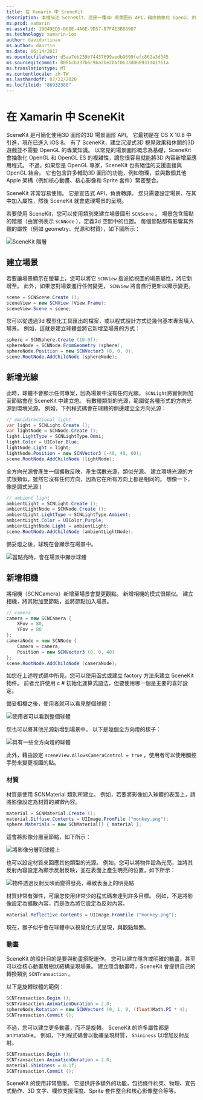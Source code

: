 ```yaml
---
title: 在 Xamarin 中 SceneKit
description: 本檔描述 SceneKit，這是一種3D 場景圖形 API，藉由抽象化 OpenGL 的複雜性來簡化3D 圖形的使用。
ms.prod: xamarin
ms.assetid: 19049ED5-B68E-4A0E-9D57-B7FAE3BB8987
ms.technology: xamarin-ios
author: davidortinau
ms.author: daortin
ms.date: 06/14/2017
ms.openlocfilehash: d5aa7eb239b74437699aedb9699fefc862a3d345
ms.sourcegitcommit: 008bcbd37b6c96a7be2baf0633d066931d41f61a
ms.translationtype: MT
ms.contentlocale: zh-TW
ms.lasthandoff: 07/22/2020
ms.locfileid: "86932388"
---
```

# <a name="scenekit-in-xamarinios"></a>在 Xamarin 中 SceneKit

SceneKit 是可簡化使用3D 圖形的3D 場景圖形 API。 它最初是在 OS X 10.8 中引進，現在已進入 iOS 8。 有了 SceneKit，建立沉浸式3D 視覺效果和休閒的3D 遊戲並不需要 OpenGL 的專業知識。 以常見的場景圖形概念為基礎，SceneKit 會抽象化 OpenGL 和 OpenGL ES 的複雜性，讓您很容易就能將3D 內容新增至應用程式。 不過，如果您是 OpenGL 專家，SceneKit 也有絕佳的支援直接與 OpenGL 結合。 它也包含許多輔助3D 圖形的功能，例如物理，並與數個其他 Apple 架構（例如核心動畫、核心影像和 Sprite 套件）緊密整合。

SceneKit 非常容易使用。 它是宣告式 API，負責轉譯。 您只需要設定場景、在其中加入屬性，然後 SceneKit 就會處理場景的呈現。

若要使用 SceneKit，您可以使用類別來建立場景圖形 `SCNScene` 。 場景包含節點的階層（由實例表示 `SCNNode` ），定義3d 空間中的位置。 每個節點都有影響其外觀的屬性（例如 geometry、光源和材質），如下圖所示：

![SceneKit 階層](scenekit-images/image7.png)

## <a name="create-a-scene"></a>建立場景

若要讓場景顯示在螢幕上，您可以將它 `SCNView` 指派給視圖的場景屬性，將它新增至。 此外，如果您對場景進行任何變更， `SCNView` 將會自行更新以顯示變更。

```csharp
scene = SCNScene.Create ();
sceneView = new SCNView (View.Frame);
sceneView.Scene = scene;
```

您可以從透過3d 模型化工具匯出的檔案，或以程式設計方式從幾何基本專案填入場景。 例如，這就是建立球體並將它新增至場景的方式：

```csharp
sphere = SCNSphere.Create (10.0f);
sphereNode = SCNNode.FromGeometry (sphere);
sphereNode.Position = new SCNVector3 (0, 0, 0);
scene.RootNode.AddChildNode (sphereNode);
```

## <a name="adding-light"></a>新增光線

此時，球體不會顯示任何專案，因為場景中沒有任何光線。 `SCNLight`將實例附加至節點會在 SceneKit 中建立燈。 有數種類型的光源，範圍從各種形式的方向光源到環境光源。 例如，下列程式碼會在球體的側邊建立全方向光源：

```csharp
// omnidirectional light
var light = SCNLight.Create ();
var lightNode = SCNNode.Create ();
light.LightType = SCNLightType.Omni;
light.Color = UIColor.Blue;
lightNode.Light = light;
lightNode.Position = new SCNVector3 (-40, 40, 60);
scene.RootNode.AddChildNode (lightNode);
```

全方向光源會產生一個擴散反映，產生偶數光源，類似光源。 建立環境光源的方式很類似，雖然它沒有任何方向，因為它在所有方向上都是相同的。 想像一下，像是調式光源:)

```csharp
// ambient light
ambientLight = SCNLight.Create ();
ambientLightNode = SCNNode.Create ();
ambientLight.LightType = SCNLightType.Ambient;
ambientLight.Color = UIColor.Purple;
ambientLightNode.Light = ambientLight;
scene.RootNode.AddChildNode (ambientLightNode);
```

備妥燈之後，球現在會顯示在場景中。

![當點亮時，會在場景中顯示球體](scenekit-images/image8.png)

## <a name="adding-a-camera"></a>新增相機

將相機（SCNCamera）新增至場景會變更觀點。 新增相機的模式很類似。 建立相機，將其附加至節點，並將節點加入場景。

```csharp
// camera
camera = new SCNCamera {
    XFov = 80,
    YFov = 80
};
cameraNode = new SCNNode {
    Camera = camera,
    Position = new SCNVector3 (0, 0, 40)
};
scene.RootNode.AddChildNode (cameraNode);
```

如您在上述程式碼中所見，您可以使用函式或建立 factory 方法來建立 SceneKit 物件。 前者允許使用 c # 初始化運算式語法，但要使用哪一個是主要的喜好設定。

備妥相機之後，使用者就可以看見整個球體：

![使用者可以看到整個球體](scenekit-images/image9.png)

您也可以將其他光源新增到場景中。 以下是幾個全方向燈的樣子：

![具有一些全方向燈的球體](scenekit-images/image10.png)

此外，藉由設定 `sceneView.AllowsCameraControl = true` ，使用者可以使用觸控手勢來變更視圖的點。

### <a name="materials"></a>材質

材質是使用 SCNMaterial 類別所建立。 例如，若要將影像加入球體的表面上，請將影像設定為材質的*擴散*內容。

```csharp
material = SCNMaterial.Create ();
material.Diffuse.Contents = UIImage.FromFile ("monkey.png");
sphere.Materials = new SCNMaterial[] { material };
```

這會將影像分層至節點，如下所示：

![將影像分層到球體上](scenekit-images/image11.png)

也可以設定材質來回應其他類型的光源。 例如，您可以將物件設為光亮，並將其反射內容設定為顯示反射反映，並在表面上產生明亮的位置，如下所示：

![物件透過反射反映而變得發亮，導致表面上的明亮點](scenekit-images/image12.png)

材質非常有彈性，可讓您使用非常少的程式碼來達到許多目標。 例如，不是將影像設定為擴散內容，而是改為將它設定為反射內容。

```csharp
material.Reflective.Contents = UIImage.FromFile ("monkey.png");
```

現在，猴子似乎會在球體中以視覺化方式呈現，與觀點無關。

### <a name="animation"></a>動畫

SceneKit 的設計目的是要與動畫搭配運作。 您可以建立隱含或明確的動畫，甚至可以從核心動畫層樹狀結構呈現場景。 建立隱含動畫時，SceneKit 會提供自己的轉換類別 `SCNTransaction` 。

以下是旋轉球體的範例：

```csharp
SCNTransaction.Begin ();
SCNTransaction.AnimationDuration = 2.0;
sphereNode.Rotation = new SCNVector4 (0, 1, 0, (float)Math.PI * 4);
SCNTransaction.Commit ();
```

不過，您可以建立更多動畫，而不是旋轉。 SceneKit 的許多屬性都是 animatable。 例如，下列程式碼會以動畫呈現材質， `Shininess` 以增加反射反射。

```csharp
SCNTransaction.Begin ();
SCNTransaction.AnimationDuration = 2.0;
material.Shininess = 0.1f;
SCNTransaction.Commit ();
```

SceneKit 的使用非常簡單。 它提供許多額外的功能，包括條件約束、物理、宣告式動作、3D 文字、欄位支援深度、Sprite 套件整合和核心影像整合等等。
